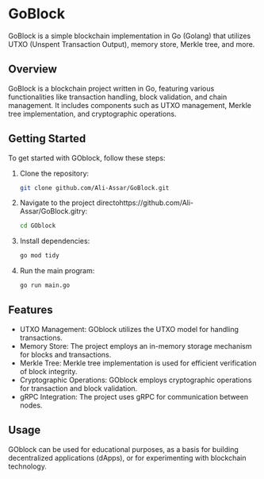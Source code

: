 
# GoBlock

GoBlock is a simple blockchain implementation in Go (Golang) that utilizes UTXO (Unspent Transaction Output), memory store, Merkle tree, and more.

## Overview

GoBlock is a blockchain project written in Go, featuring various functionalities like transaction handling, block validation, and chain management. It includes components such as UTXO management, Merkle tree implementation, and cryptographic operations.

## Getting Started

To get started with GOblock, follow these steps:

1. Clone the repository:

    ```bash
    git clone github.com/Ali-Assar/GoBlock.git
    ```

2. Navigate to the project directohttps://github.com/Ali-Assar/GoBlock.gitry:

    ```bash
    cd GOblock
    ```

3. Install dependencies:

    ```bash
    go mod tidy
    ```

4. Run the main program:

    ```bash
    go run main.go
    ```

## Features

- UTXO Management: GOblock utilizes the UTXO model for handling transactions.
- Memory Store: The project employs an in-memory storage mechanism for blocks and transactions.
- Merkle Tree: Merkle tree implementation is used for efficient verification of block integrity.
- Cryptographic Operations: GOblock employs cryptographic operations for transaction and block validation.
- gRPC Integration: The project uses gRPC for communication between nodes.

## Usage

GOblock can be used for educational purposes, as a basis for building decentralized applications (dApps), or for experimenting with blockchain technology.
